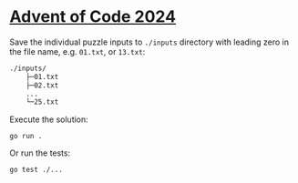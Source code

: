 # [Advent of Code 2024](https://adventofcode.com/2024)

Save the individual puzzle inputs to `./inputs` directory with leading zero in the file name, e.g. `01.txt`, or `13.txt`:

```txt
./inputs/
    ├─01.txt
    ├─02.txt
    ...
    └─25.txt
```

Execute the solution:

```shell
go run .
```

Or run the tests:

```shell
go test ./...
```
